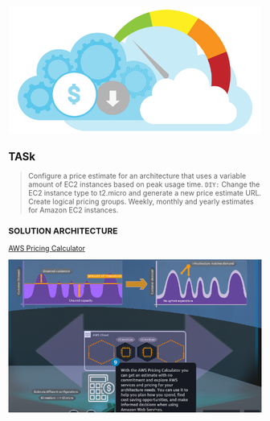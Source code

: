 #

![cost_economics](https://github.com/tuyojr/aws_cloud_quest/blob/main/images/cost_economics.gif)

## TASk

> Configure a price estimate for an architecture that uses a variable amount of EC2 instances based on peak usage time.
> `DIY:` Change the EC2 instance type to t2.micro and generate a new price estimate URL.
> Create logical pricing groups. Weekly, monthly and yearly estimates for Amazon EC2 instances.

### SOLUTION ARCHITECTURE

[AWS Pricing Calculator](https://calculator.aws)

![solutions_architecture](https://github.com/tuyojr/aws_cloud_quest/blob/main/images/cloud_economics.png)
